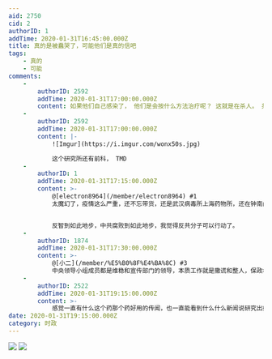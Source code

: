 ```yaml
---
aid: 2750
cid: 2
authorID: 1
addTime: 2020-01-31T16:45:00.000Z
title: 真的是被蠢哭了，可能他们是真的信吧
tags:
    - 真的
    - 可能
comments:
    -
        authorID: 2592
        addTime: 2020-01-31T17:00:00.000Z
        content: 如果他们自己感染了， 他们是会按什么方法治疗呢？ 这就是在杀人。 共产党就是真他妈的厉害，杀人不见血，还让别人感恩戴德
    -
        authorID: 2592
        addTime: 2020-01-31T17:00:00.000Z
        content: |-
            ![Imgur](https://i.imgur.com/wonx50s.jpg)

            这个研究所还有前科， TMD
    -
        authorID: 1
        addTime: 2020-01-31T17:15:00.000Z
        content: >-
            @[electron8964](/member/electron8964) #1
            太魔幻了，疫情这么严重，还不忘带货，还是武汉病毒所上海药物所，还在钟南山院士的会上一本正经地宣告。


            反智到如此地步，中共腐败到如此地步，我觉得反共分子可以行动了。
    -
        authorID: 1874
        addTime: 2020-01-31T17:30:00.000Z
        content: >-
            @[小二](/member/%E5%B0%8F%E4%BA%8C) #3
            中央领导小组成员都是维稳和宣传部门的领导，本质工作就是撒谎和整人，保政权比保人民重要。
    -
        authorID: 2522
        addTime: 2020-01-31T19:15:00.000Z
        content: >-
            感觉一直有什么这个药那个药好用的传闻，也一直能看到什么什么新闻说研究出好用有效的治疗方法了，加上这个什么科学院的说法，应该是维稳的手段吧。传播这个病有的治了的谣言来维稳，这帮人虽然预防的不及时，但是之后的手段高明啊
date: 2020-01-31T19:15:00.000Z
category: 时政
---
```


![](https://i.loli.net/2020/02/01/NEKUMRbiucPxnBj.jpg) ![](https://i.loli.net/2020/02/01/F5RbzqihlSKj3s6.jpg)
